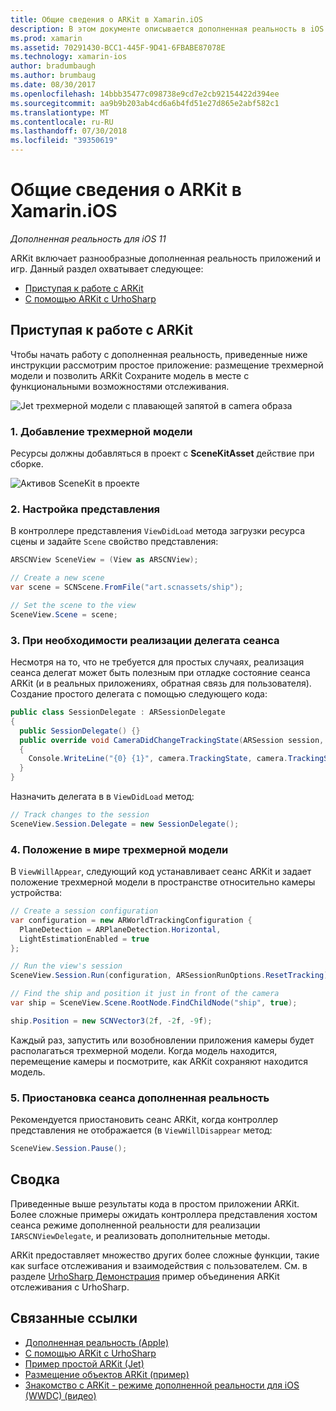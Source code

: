 ```yaml
---
title: Общие сведения о ARKit в Xamarin.iOS
description: В этом документе описывается дополненная реальность в iOS 11 с ARKit. Он описывает добавление трехмерной модели в приложение, настроить представление, реализации делегата сеанса, поместите трехмерной модели в мире и приостановить сеанс режиме дополненной реальности.
ms.prod: xamarin
ms.assetid: 70291430-BCC1-445F-9D41-6FBABE87078E
ms.technology: xamarin-ios
author: bradumbaugh
ms.author: brumbaug
ms.date: 08/30/2017
ms.openlocfilehash: 14bbb35477c098738e9cd7e2cb92154422d394ee
ms.sourcegitcommit: aa9b9b203ab4cd6a6b4fd51e27d865e2abf582c1
ms.translationtype: MT
ms.contentlocale: ru-RU
ms.lasthandoff: 07/30/2018
ms.locfileid: "39350619"
---
```

# <a name="introduction-to-arkit-in-xamarinios"></a>Общие сведения о ARKit в Xamarin.iOS

_Дополненная реальность для iOS 11_

ARKit включает разнообразные дополненная реальность приложений и игр. Данный раздел охватывает следующее:

- [Приступая к работе с ARKit](#gettingstarted)
- [С помощью ARKit с UrhoSharp](urhosharp.md)

<a name="gettingstarted" />

## <a name="getting-started-with-arkit"></a>Приступая к работе с ARKit

Чтобы начать работу с дополненная реальность, приведенные ниже инструкции рассмотрим простое приложение: размещение трехмерной модели и позволить ARKit Сохраните модель в месте с функциональными возможностями отслеживания.

![Jet трехмерной модели с плавающей запятой в camera образа](images/jet-sml.png)

### <a name="1-add-a-3d-model"></a>1. Добавление трехмерной модели

Ресурсы должны добавляться в проект с **SceneKitAsset** действие при сборке.

![Активов SceneKit в проекте](images/scene-assets.png)


### <a name="2-configure-the-view"></a>2. Настройка представления

В контроллере представления `ViewDidLoad` метода загрузки ресурса сцены и задайте `Scene` свойство представления:

```csharp
ARSCNView SceneView = (View as ARSCNView);

// Create a new scene
var scene = SCNScene.FromFile("art.scnassets/ship");

// Set the scene to the view
SceneView.Scene = scene;
```

### <a name="3-optionally-implement-a-session-delegate"></a>3. При необходимости реализации делегата сеанса

Несмотря на то, что не требуется для простых случаях, реализация сеанса делегат может быть полезным при отладке состояние сеанса ARKit (и в реальных приложениях, обратная связь для пользователя). Создание простого делегата с помощью следующего кода:

```csharp
public class SessionDelegate : ARSessionDelegate
{
  public SessionDelegate() {}
  public override void CameraDidChangeTrackingState(ARSession session, ARCamera camera)
  {
    Console.WriteLine("{0} {1}", camera.TrackingState, camera.TrackingStateReason);
  }
}
```

Назначить делегата в в `ViewDidLoad` метод:

```csharp
// Track changes to the session
SceneView.Session.Delegate = new SessionDelegate();
```

### <a name="4-position-the-3d-model-in-the-world"></a>4. Положение в мире трехмерной модели

В `ViewWillAppear`, следующий код устанавливает сеанс ARKit и задает положение трехмерной модели в пространстве относительно камеры устройства:

```csharp
// Create a session configuration
var configuration = new ARWorldTrackingConfiguration {
  PlaneDetection = ARPlaneDetection.Horizontal,
  LightEstimationEnabled = true
};

// Run the view's session
SceneView.Session.Run(configuration, ARSessionRunOptions.ResetTracking);

// Find the ship and position it just in front of the camera
var ship = SceneView.Scene.RootNode.FindChildNode("ship", true);

ship.Position = new SCNVector3(2f, -2f, -9f);
```

Каждый раз, запустить или возобновлении приложения камеры будет располагаться трехмерной модели. Когда модель находится, перемещение камеры и посмотрите, как ARKit сохраняют находится модель.

### <a name="5-pause-the-augmented-reality-session"></a>5. Приостановка сеанса дополненная реальность

Рекомендуется приостановить сеанс ARKit, когда контроллер представления не отображается (в `ViewWillDisappear` метод:

```csharp
SceneView.Session.Pause();
```

## <a name="summary"></a>Сводка

Приведенные выше результаты кода в простом приложении ARKit. Более сложные примеры ожидать контроллера представления хостом сеанса режиме дополненной реальности для реализации `IARSCNViewDelegate`, и реализовать дополнительные методы.

ARKit предоставляет множество других более сложные функции, такие как surface отслеживания и взаимодействия с пользователем. См. в разделе [UrhoSharp Демонстрация](urhosharp.md) пример объединения ARKit отслеживания с UrhoSharp.


## <a name="related-links"></a>Связанные ссылки

- [Дополненная реальность (Apple)](https://developer.apple.com/arkit/)
- [С помощью ARKit с UrhoSharp](urhosharp.md)
- [Пример простой ARKit (Jet)](https://developer.xamarin.com/samples/monotouch/ios11/ARKitSample/)
- [Размещение объектов ARKit (пример)](https://developer.xamarin.com/samples/monotouch/ios11/ARKitPlacingObjects/)
- [Знакомство с ARKit - режиме дополненной реальности для iOS (WWDC) (видео)](https://developer.apple.com/videos/play/wwdc2017/602/)
